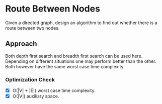# Route Between Nodes
Given a directed graph, design an algorithm to find out whether there is a route between two nodes.

## Approach
Both depth first search and breadth first search can be used here. Depending on different situations one may perform better than the other. Both however have the same worst case time complexity.

### Optimization Check
- [x] O(|V| + |E|) worst case time complexity.
- [x] O(|V|) auxiliary space.
